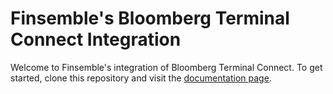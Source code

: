 # Finsemble's Bloomberg Terminal Connect Integration

Welcome to Finsemble's integration of Bloomberg Terminal Connect. To get started, clone this repository and visit the [documentation page](https://fpe.finsemble.com/fpe-bloomberg/articles/intro.html).